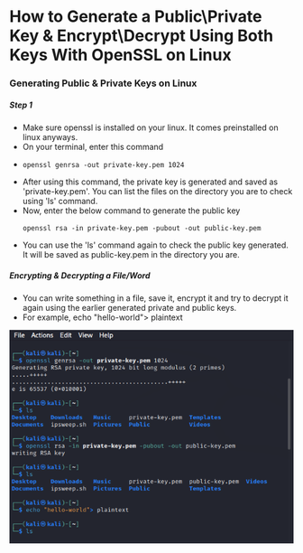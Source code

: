 # How to Generate a Public\Private Key & Encrypt\Decrypt Using Both Keys With OpenSSL on Linux

### Generating Public & Private Keys on Linux
##### Step 1
- Make sure openssl is installed on your linux. It comes preinstalled on linux anyways.
- On your terminal, enter this command
- 
  ```
  openssl genrsa -out private-key.pem 1024
  ```
- After using this command, the private key is generated and saved as 'private-key.pem'. You can list the files on the directory you are to check using 'ls' command.
- Now, enter the below command to generate the public key
  ```
  openssl rsa -in private-key.pem -pubout -out public-key.pem
  ```
- You can use the 'ls' command again to check the public key generated. It will be saved as public-key.pem in the directory you are.

##### Encrypting & Decrypting a File/Word
- You can write something in a file, save it, encrypt it and try to decrypt it again using the earlier generated private and public keys.
- For example, echo "hello-world"> plaintext


![UI Image](https://github.com/FacelessHacker/Generate-a-Public-Private-Key/blob/main/1.png)
